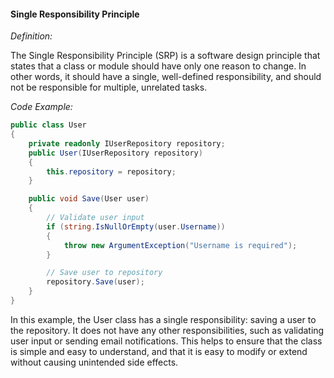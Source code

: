 #### Single Responsibility Principle

*Definition:*

The Single Responsibility Principle (SRP) is a software design principle that states that a class or module should have only one reason to change. In other words, it should have a single, well-defined responsibility, and should not be responsible for multiple, unrelated tasks.

*Code Example:*

```csharp
public class User
{
    private readonly IUserRepository repository;
    public User(IUserRepository repository)
    {
        this.repository = repository;
    }

    public void Save(User user)
    {
        // Validate user input
        if (string.IsNullOrEmpty(user.Username))
        {
            throw new ArgumentException("Username is required");
        }

        // Save user to repository
        repository.Save(user);
    }
}
```

In this example, the User class has a single responsibility: saving a user to the repository. It does not have any other responsibilities, such as validating user input or sending email notifications. This helps to ensure that the class is simple and easy to understand, and that it is easy to modify or extend without causing unintended side effects.
